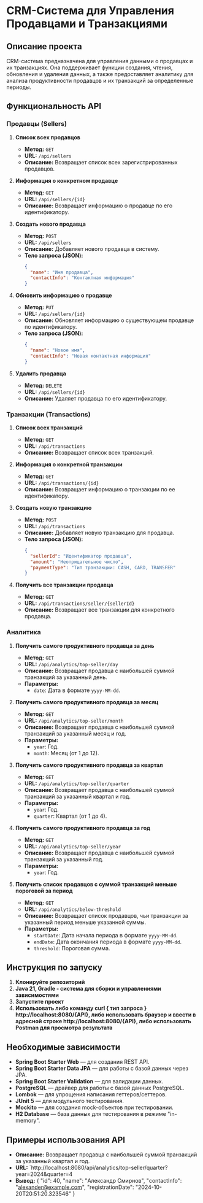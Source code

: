 # CRM-Система для Управления Продавцами и Транзакциями

## Описание проекта

CRM-система предназначена для управления данными о продавцах и их транзакциях. Она поддерживает функции создания, чтения, обновления и удаления данных, а также предоставляет аналитику для анализа продуктивности продавцов и их транзакций за определенные периоды.

## Функциональность API

### Продавцы (Sellers)

1. **Список всех продавцов**
   - **Метод:** `GET`
   - **URL:** `/api/sellers`
   - **Описание:** Возвращает список всех зарегистрированных продавцов.

2. **Информация о конкретном продавце**
   - **Метод:** `GET`
   - **URL:** `/api/sellers/{id}`
   - **Описание:** Возвращает информацию о продавце по его идентификатору.

3. **Создать нового продавца**
   - **Метод:** `POST`
   - **URL:** `/api/sellers`
   - **Описание:** Добавляет нового продавца в систему.
   - **Тело запроса (JSON):**
     ```json
     {
       "name": "Имя продавца",
       "contactInfo": "Контактная информация"
     }
     ```
4. **Обновить информацию о продавце**
   - **Метод:** `PUT`
   - **URL:** `/api/sellers/{id}`
   - **Описание:** Обновляет информацию о существующем продавце по идентификатору.
   - **Тело запроса (JSON):**
     ```json
     {
       "name": "Новое имя",
       "contactInfo": "Новая контактная информация"
     }
     ```

5. **Удалить продавца**
   - **Метод:** `DELETE`
   - **URL:** `/api/sellers/{id}`
   - **Описание:** Удаляет продавца по его идентификатору.

### Транзакции (Transactions)

1. **Список всех транзакций**
   - **Метод:** `GET`
   - **URL:** `/api/transactions`
   - **Описание:** Возвращает список всех транзакций.

2. **Информация о конкретной транзакции**
   - **Метод:** `GET`
   - **URL:** `/api/transactions/{id}`
   - **Описание:** Возвращает информацию о транзакции по ее идентификатору.

3. **Создать новую транзакцию**
   - **Метод:** `POST`
   - **URL:** `/api/transactions`
   - **Описание:** Добавляет новую транзакцию для продавца.
   - **Тело запроса (JSON):**
     ```json
     {
       "sellerId": "Идентификатор продавца",
       "amount": "Неотрицательное число",
       "paymentType": "Тип транзакции: CASH, CARD, TRANSFER" 
     }
     ```

4. **Получить все транзакции продавца**
   - **Метод:** `GET`
   - **URL:** `/api/transactions/seller/{sellerId}`
   - **Описание:** Возвращает все транзакции для конкретного продавца.

### Аналитика

1. **Получить самого продуктивного продавца за день**
   - **Метод:** `GET`
   - **URL:** `/api/analytics/top-seller/day`
   - **Описание:** Возвращает продавца с наибольшей суммой транзакций за указанный день.
   - **Параметры:**
     - `date`: Дата в формате `yyyy-MM-dd`.

2. **Получить самого продуктивного продавца за месяц**
   - **Метод:** `GET`
   - **URL:** `/api/analytics/top-seller/month`
   - **Описание:** Возвращает продавца с наибольшей суммой транзакций за указанный месяц и год.
   - **Параметры:**
     - `year`: Год.
     - `month`: Месяц (от 1 до 12).
  
3. **Получить самого продуктивного продавца за квартал**
   - **Метод:** `GET`
   - **URL:** `/api/analytics/top-seller/quarter`
   - **Описание:** Возвращает продавца с наибольшей суммой транзакций за указанный квартал и год.
   - **Параметры:**
     - `year`: Год.
     - `quarter`: Квартал (от 1 до 4).
    
4. **Получить самого продуктивного продавца за год**
   - **Метод:** `GET`
   - **URL:** `/api/analytics/top-seller/year`
   - **Описание:** Возвращает продавца с наибольшей суммой транзакций за указанный год.
   - **Параметры:**
     - `year`: Год.

5. **Получить список продавцов с суммой транзакций меньше пороговой за период**
   - **Метод:** `GET`
   - **URL:** `/api/analytics/below-threshold`
   - **Описание:** Возвращает список продавцов, чьи транзакции за указанный период меньше указанной суммы.
   - **Параметры:**
     - `startDate`: Дата начала периода в формате `yyyy-MM-dd`.
     - `endDate`: Дата окончания периода в формате `yyyy-MM-dd`.
     - `threshold`: Пороговая сумма.

## Инструкция по запуску
1. **Клонируйте репозиторий**
2. **Java 21, Gradle - система для сборки и управлениями зависимостями**
3. **Запустите проект**
4. **Использовать либо команду curl { тип запроса } http://localhost:8080/{API}, либо использовать браузер и ввести в адресной строке http://localhost:8080/{API}, либо использовать Postman для просмотра результата**

## Необходимые зависимости
- **Spring Boot Starter Web** — для создания REST API.
- **Spring Boot Starter Data JPA** — для работы с базой данных через JPA.
- **Spring Boot Starter Validation** — для валидации данных.
- **PostgreSQL** — драйвер для работы с базой данных PostgreSQL.
- **Lombok** — для упрощения написания геттеров/сеттеров.
- **JUnit 5** — для модульного тестирования.
- **Mockito** — для создания mock-объектов при тестировании.
- **H2 Database** — база данных для тестирования в режиме "in-memory".

## Примеры использования API
- **Описание:** Возвращает продавца с наибольшей суммой транзакций за указанный квартал и год.
 - **URL:** `http://localhost:8080/api/analytics/top-seller/quarter?year=2024&quarter=4
 - **Вывод:**
   {
    "id": 40,
    "name": "Александр Смирнов",
    "contactInfo": "alexander@example.com",
    "registrationDate": "2024-10-20T20:51:20.323546"
}
   
